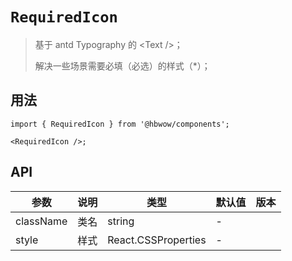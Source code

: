 # `RequiredIcon`

> 基于 antd Typography 的 \<Text />；
>
> 解决一些场景需要必填（必选）的样式（\*）；

## 用法

```tsx
import { RequiredIcon } from '@hbwow/components';

<RequiredIcon />;
```

## API

| 参数      | 说明 | 类型   | 默认值 | 版本 |
| --------- | ---- | ------ | ------ | ---- |
| className | 类名 | string | -      |
| style     | 样式 | React.CSSProperties | -      |

